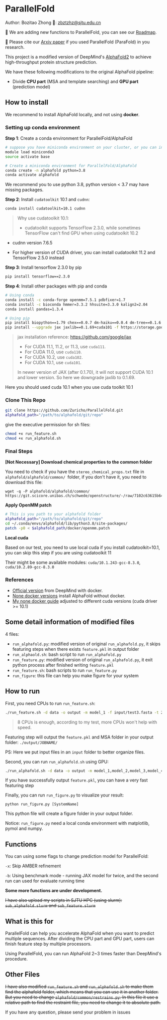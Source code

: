 # ParallelFold

Author: Bozitao Zhong :postbox:: zbztzhz@sjtu.edu.cn

:station: We are adding new functions to ParallelFold, you can see our [Roadmap](https://trello.com/b/sAqBIxBC/parallelfold).

:bookmark_tabs: Please cite our [Arxiv paper](https://arxiv.org/abs/2111.06340) if you used ParallelFold (ParaFold) in you research.





This project is a modified version of DeepMind's [AlphaFold2](https://github.com/deepmind/alphafold) to achieve high-throughput protein structure prediction. 

We have these following modifications to the original AlphaFold pipeline:

- Divide **CPU part** (MSA and template searching) and **GPU part** (prediction model)



## How to install 

We recommend to install AlphaFold locally, and not using **docker**.



### Setting up conda environment

**Step 1**: Create a conda environment for ParallelFold/AlphaFold

```bash
# suppose you have miniconda environment on your cluster, or you can install another miniconda or anaconda
module load miniconda3
source activate base

# Create a miniconda environment for ParallelFold/AlphaFold
conda create -n alphafold python=3.8
conda activate alphafold
```

We recommend you to use python 3.8, python version < 3.7 may have missing packages.



**Step 2**: Install `cudatoolkit` 10.1 and `cudnn`:

```bash
conda install cudatoolkit=10.1 cudnn
```

> Why use cudatoolkit 10.1:
>
> - cudatoolkit supports TensorFlow 2.3.0, while sometimes TensorFlow can't find GPU when using cudatoolkit 10.2

- cudnn version 7.6.5

- For higher version of CUDA driver, you can install cudatoolkit 11.2 and TensorFlow 2.5.0 instead



**Step 3**: Install tensorflow 2.3.0 by pip

```bash
pip install tensorflow==2.3.0
```



**Step 4**: Install other packages with pip and conda

```bash
# Using conda
conda install -c conda-forge openmm=7.5.1 pdbfixer=1.7
conda install -c bioconda hmmer=3.3.2 hhsuite=3.3.0 kalign2=2.04
conda install pandas=1.3.4

# Using pip
pip install biopython==1.79 chex==0.0.7 dm-haiku==0.0.4 dm-tree==0.1.6 immutabledict==2.0.0 jax==0.2.14 ml-collections==0.1.0
pip install --upgrade jax jaxlib==0.1.69+cuda101 -f https://storage.googleapis.com/jax-releases/jax_releases.html
```

>  jax installation reference: https://github.com/google/jax
>
>  - For CUDA 11.1, 11.2, or 11.3, use `cuda111`.
>  - For CUDA 11.0, use `cuda110`.
>  - For CUDA 10.2, use `cuda102`.
>  - For CUDA 10.1, use `cuda101`.
>
>  In newer version of JAX (after 0.1.70), it will not support CUDA 10.1 and lower version. So here we downgrade jaxlib to 0.1.69.

Here you should used cuda 10.1 when you use cuda toolkit 10.1



### Clone This Repo

```bash
git clone https://github.com/Zuricho/ParallelFold.git
alphafold_path="/path/to/alphafold/git/repo"
```

give the executive permission for sh files:

```bash
chmod +x run_feature.sh
chmod +x run_alphafold.sh
```



### Final Steps

**[Not Necessary] Download chemical properties to the common folder**

You need to check if you have the `stereo_chemical_props.txt` file in `alphafold/alphafold/common/ `folder, if you don't have it, you need to download this file:

```
wget -q -P alphafold/alphafold/common/ https://git.scicore.unibas.ch/schwede/openstructure/-/raw/7102c63615b64735c4941278d92b554ec94415f8/modules/mol/alg/src/stereo_chemical_props.txt
```

**Apply OpenMM patch**

```bash
# This is you path to your alphafold folder
alphafold_path="/path/to/alphafold/git/repo"
cd ~/.conda/envs/alphafold/lib/python3.8/site-packages/
patch -p0 < $alphafold_path/docker/openmm.patch
```

**Local cuda**

Based on our test, you need to use local cuda if you install cudatoolkit=10.1, you can skip this step if you are using cudatoolkit 11

Their might be some available modules: `cuda/10.1.243-gcc-8.3.0`, `cuda/10.2.89-gcc-8.3.0`



### References

- [Official version](https://github.com/deepmind/alphafold) from DeepMind with docker. 
- [None docker versions](https://github.com/kalininalab/alphafold_non_docker) install AlphaFold without docker. 
- [My none docker guide](https://github.com/Zuricho/AlphaFold_local) adjusted to different cuda versions (cuda driver >= 10.1) 



## Some detail information of modified files

4 files:

- `run_alphafold.py`: modified version of original `run_alphafold.py`, it skips featuring steps when there exists `feature.pkl` in output folder
- `run_alphaold.sh`: bash script to run `run_alphafold.py`
- `run_feature.py`: modified version of original `run_alphafold.py`, it exit python process after finished writing `feature.pkl`
- `run_feature.sh`: bash scripts to run `run_feature.py`
- `run_figure`: this file can help you make figure for your system



## How to run

First, you need CPUs to run `run_feature.sh`:

```bash
./run_feature.sh -d data -o output -m model_1 -f input/test3.fasta -t 2021-07-27
```

>  8 CPUs is enough, according to my test, more CPUs won't help with speed.

Featuring step will output the `feature.pkl`  and MSA folder in your output folder: `./output/JOBNAME/`

PS: Here we put input files in an `input` folder to better organize files.



Second, you can run `run_alphafold.sh` using GPU:

```bash
./run_alphafold.sh -d data -o output -m model_1,model_2,model_3,model_4,model_5 -f input/test.fasta -t 2021-07-27
```

If you have successfully output `feature.pkl`, you can have a very fast featuring step



Finally, you can run `run_figure.py` to visualize your result:

```
python run_figure.py [SystemName]
```

This python file will create a figure folder in your output folder.

Notice: `run_figure.py` need a local conda environment with matplotlib, pymol and numpy.



## Functions

You can using some flags to change prediction model for ParallelFold:

`-x`: Skip AMBER refinement

`-b`: Using benchmark mode - running JAX model for twice, and the second run can used for evaluate running time

**Some more functions are under development.**



~~I have also upload my scripts in SJTU HPC (using slurm): `sub_alphafold.slurm` and `sub_feature.slurm`~~



## What is this for

ParallelFold can help you accelerate AlphaFold when you want to predict multiple sequences. After dividing the CPU part and GPU part, users can finish feature step by multiple processors.

Using ParallelFold, you can run AlphaFold 2~3 times faster than DeepMind's procedure. 



## Other Files

~~I have also modified `run_feature.sh` and `run_alphafold.sh` to make them find the alphafold folder, which means that you can use it in another folder. But you need to change `alphafold/common/restrains.py`. In this file it use a relative path to find the restraint file, you need to change it to absolute path.~~



If you have any question, please send your problem in issues







